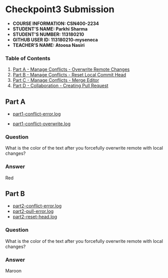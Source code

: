 # Checkpoint3 Submission

- **COURSE INFORMATION: CSN400-2234**
- **STUDENT’S NAME: Parkhi Sharma**
- **STUDENT'S NUMBER: 113180210**
- **GITHUB USER ID: 113180210-myseneca**
- **TEACHER’S NAME: Atoosa Nasiri**

### Table of Contents
1. [Part A - Manage Conflicts - Overwrite Remote Changes](#part-a)
2. [Part B - Manage Conflicts - Reset Local Commit Head](#part-b)
3. [Part C - Manage Conflicts - Merge Editor](#part-c)
4. [Part D - Collaboration - Creating Pull Request](#part-d)

## Part A
- [part1-conflict-error.log](./logs/part1-conflict-error.log)

- [part1-conflict-overwrite.log](./logs/part1-conflict-overwrite.log)

### Question
What is the color of the text after you forcefully overwrite remote with local changes?
### Answer
Red

## Part B

- [part2-conflict-error.log](./logs/part2-conflict-error.log)
- [part2-pull-error.log](./logs/part2-pull-error.log)
- [part2-reset-head.log](./logs/part2-reset-head.log)

### Question    
What is the color of the text after you forcefully overwrite remote with local changes?
### Answer
Maroon




